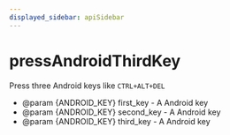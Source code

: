 ```yaml
---
displayed_sidebar: apiSidebar
---
```

# pressAndroidThirdKey

<span class="theme-doc-version-badge badge badge--secondary"></span>

Press three Android keys like `CTRL+ALT+DEL`

   * @param {ANDROID_KEY} first_key - A Android key
   * @param {ANDROID_KEY} second_key - A Android key
   * @param {ANDROID_KEY} third_key - A Android key
